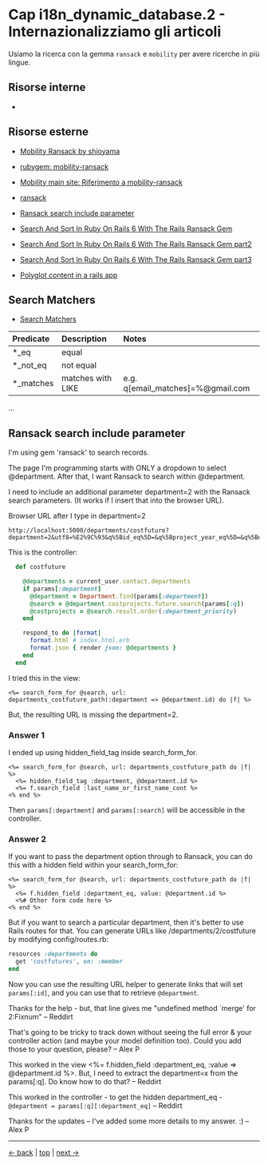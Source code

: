 # <a name="top"></a> Cap i18n_dynamic_database.2 - Internazionalizziamo gli articoli

Usiamo la ricerca con la gemma `ransack` e `mobility` per avere ricerche in più lingue.



## Risorse interne

- []()



## Risorse esterne

- [Mobility Ransack by shioyama](https://github.com/shioyama/mobility-ransack)
- [rubygem: mobility-ransack](https://rubygems.org/gems/mobility-ransack)
- [Mobility main site: Riferimento a mobility-ransack ](https://github.com/shioyama/mobility#integrations)

- [ransack](https://activerecord-hackery.github.io/ransack/getting-started/simple-mode/)

- [Ransack search include parameter](https://stackoverflow.com/questions/35750932/ransack-search-include-parameter)

- [Search And Sort In Ruby On Rails 6 With The Rails Ransack Gem](https://www.youtube.com/watch?v=qWObWACNY9g)
- [Search And Sort In Ruby On Rails 6 With The Rails Ransack Gem part2](https://www.youtube.com/watch?v=rtg-5EXwpbg)
- [Search And Sort In Ruby On Rails 6 With The Rails Ransack Gem part3](https://www.youtube.com/watch?v=IexdVzZBOrU&t=3s)




- [Polyglot content in a rails app](https://revs.runtime-revolution.com/polyglot-content-in-a-rails-app-aed823854955)



## Search Matchers

- [Search Matchers](https://activerecord-hackery.github.io/ransack/getting-started/search-matches/)


Predicate	| Description       |	Notes
:-        | :-                | :-
*_eq	    | equal	            |
*_not_eq	| not equal         |
*_matches	| matches with LIKE	| e.g. q[email_matches]=%@gmail.com

...






## Ransack search include parameter

I'm using gem 'ransack' to search records.

The page I'm programming starts with ONLY a dropdown to select @department. After that, I want Ransack to search within @department.

I need to include an additional parameter department=2 with the Ransack search parameters. (It works if I insert that into the browser URL).

Browser URL after I type in department=2

```
http://localhost:5000/departments/costfuture?department=2&utf8=%E2%9C%93&q%5Bid_eq%5D=&q%5Bproject_year_eq%5D=&q%5Boriginal_year_eq%5D=&q%5Bclient_id_eq%5D=43&q%5Blocation_name_cont%5D=&q%5Bproject_name_cont%5D=&q%5Bcoststatus_id_in%5D%5B%5D=&q%5Bcoststatus_id_not_in%5D%5B%5D=&q%5Brebudget_true%5D=0&q%5Bnew_true%5D=0&q%5Bconstruction_true%5D=0&q%5Bmaintenance_true%5D=0&commit=Search
```

This is the controller:

```ruby
  def costfuture

    @departments = current_user.contact.departments
    if params[:department]
      @department = Department.find(params[:department])
      @search = @department.costprojects.future.search(params[:q])
      @costprojects = @search.result.order(:department_priority)
    end

    respond_to do |format|
      format.html # index.html.erb
      format.json { render json: @departments }
    end
  end
```


I tried this in the view:

```html+erb
<%= search_form_for @search, url: departments_costfuture_path(:department => @department.id) do |f| %>
```

But, the resulting URL is missing the department=2.


### Answer 1

I ended up using hidden_field_tag inside search_form_for.

```html+erb
<%= search_form_for @search, url: departments_costfuture_path do |f| %>
  <%= hidden_field_tag :department, @department.id %>
  <%= f.search_field :last_name_or_first_name_cont %>
<% end %>
```

Then `params[:department]` and `params[:search]` will be accessible in the controller.


### Answer 2

If you want to pass the department option through to Ransack, you can do this with a hidden field within your search_form_for:

```html+erb
<%= search_form_for @search, url: departments_costfuture_path do |f| %>
  <%= f.hidden_field :department_eq, value: @department.id %>
  <%# Other form code here %>
<% end %>
```

But if you want to search a particular department, then it's better to use Rails routes for that. You can generate URLs like /departments/2/costfuture by modifying config/routes.rb:

```ruby
resources :departments do
  get 'costfutures', on: :member
end
```

Now you can use the resulting URL helper to generate links that will set `params[:id]`, and you can use that to retrieve `@department`.


Thanks for the help - but, that line gives me "undefined method `merge' for 2:Fixnum" – 
Reddirt

That's going to be tricky to track down without seeing the full error & your controller action (and maybe your model definition too). Could you add those to your question, please? – 
Alex P

This worked in the view <%= f.hidden_field :department_eq, :value => @department.id %>. But, I need to extract the department=x from the params[:q]. Do know how to do that? – 
Reddirt

This worked in the controller - to get the hidden department_eq - ` @department = params[:q][:department_eq]` – 
Reddirt

Thanks for the updates – I've added some more details to my answer. :) – 
Alex P


---

[<- back](https://github.com/flaviobordonidev/leanpubabrandnewcms/blob/master/01-base/24-dynamic-i18n/01_00-install_i18n_globalize-it.md)
 | [top](#top) |
[next ->](https://github.com/flaviobordonidev/leanpubabrandnewcms/blob/master/01-base/25-nested_forms_with_stimulus/01_00-stimulus-mockup-it.md)
